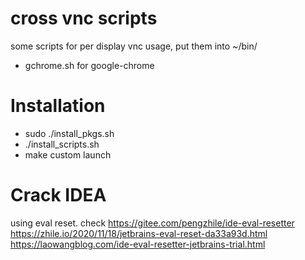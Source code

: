 # cross vnc scripts

some scripts for per display vnc usage, put them into ~/bin/

- gchrome.sh for google-chrome

# Installation

- sudo ./install_pkgs.sh
- ./install_scripts.sh
- make custom launch

# Crack IDEA
using eval reset.
check https://gitee.com/pengzhile/ide-eval-resetter
https://zhile.io/2020/11/18/jetbrains-eval-reset-da33a93d.html
https://laowangblog.com/ide-eval-resetter-jetbrains-trial.html
